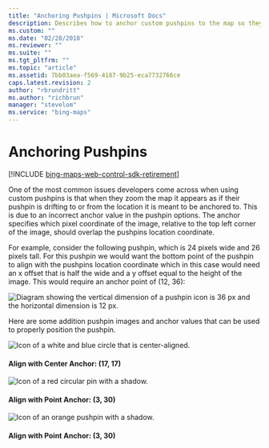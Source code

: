 ```yaml
---
title: "Anchoring Pushpins | Microsoft Docs"
description: Describes how to anchor custom pushpins to the map so they maintain correct placement when zoomed in using anchor values.
ms.custom: ""
ms.date: "02/28/2018"
ms.reviewer: ""
ms.suite: ""
ms.tgt_pltfrm: ""
ms.topic: "article"
ms.assetid: 7bb03aea-f569-4187-9b25-eca7732766ce
caps.latest.revision: 2
author: "rbrundritt"
ms.author: "richbrun"
manager: "stevelom"
ms.service: "bing-maps"
---
```


# Anchoring Pushpins

[!INCLUDE [bing-maps-web-control-sdk-retirement](../../includes/bing-maps-web-control-sdk-retirement.md)]

One of the most common issues developers come across when using custom pushpins is that when they zoom the map it appears as if their pushpin is drifting to or from the location it is meant to be anchored to. This is due to an incorrect anchor value in the pushpin options. The anchor specifies which pixel coordinate of the image, relative to the top left corner of the image, should overlap the pushpins location coordinate.
  
For example, consider the following pushpin, which is 24 pixels wide and 26 pixels tall. For this pushpin we would want the bottom point of the pushpin to align with the pushpins location coordinate which in this case would need an x offset that is half the wide and a y offset equal to the height of the image. This would require an anchor point of (12, 36):

![Diagram showing the vertical dimension of a pushpin icon is 36 px and the horizontal dimension is 12 px.](../../media/bmv8-anchoringpushpins-dimensions.png)
 
Here are some addition pushpin images and anchor values that can be used to properly position the pushpin.

![Icon of a white and blue circle that is center-aligned.](../../media/bmv8-anchoringpushpins-aligncenter.png)
#### Align with Center Anchor: (17, 17)

![Icon of a red circular pin with a shadow.](../../media/bmv8-anchoringpushpins-alignwithpoint.png)
#### Align with Point Anchor: (3, 30)

![Icon of an orange pushpin with a shadow.](../../media/bmv8-anchoringpushpins-alignpushpin.png)
#### Align with Point Anchor: (3, 30)


